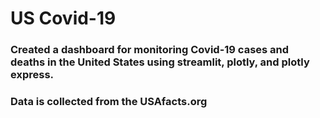 # US Covid-19
### Created a dashboard for monitoring Covid-19 cases and deaths in the United States using streamlit, plotly, and plotly express. 
### Data is collected from the USAfacts.org
